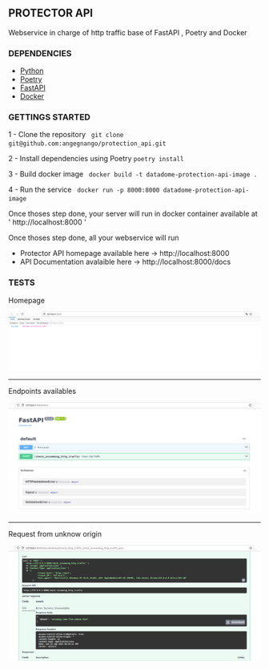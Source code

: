## PROTECTOR API

Webservice in charge of http traffic base of FastAPI , Poetry and Docker

### DEPENDENCIES
  
  - [Python](https://www.python.org/downloads/) 
  - [Poetry](https://python-poetry.org/) 
  - [FastAPI](https://fastapi.tiangolo.com/)
  - [Docker](https://www.docker.com/)

### GETTINGS STARTED

  1 - Clone the repository
  ` git clone git@github.com:angegnango/protection_api.git`

  2 - Install dependencies using Poetry
  ` poetry install `

  3 - Build docker image
  `  docker build -t datadome-protection-api-image .  `

  4 - Run the service
  `  docker run -p 8000:8000 datadome-protection-api-image `

Once thoses step done, your server will run in docker container available
at  ' http://localhost:8000 '

Once thoses step done, all your webservice will run 

- Protector API homepage available here -> http://localhost:8000
- API Documentation avalaible here -> http://localhost:8000/docs

### TESTS

Homepage

![API HOMEPAGE](home.png)

---

Endpoints availables

![ENDPOINTS AVAILABLE](endpoints.png)

---
Request from unknow origin

![503 ERROR CODE](error.png)

